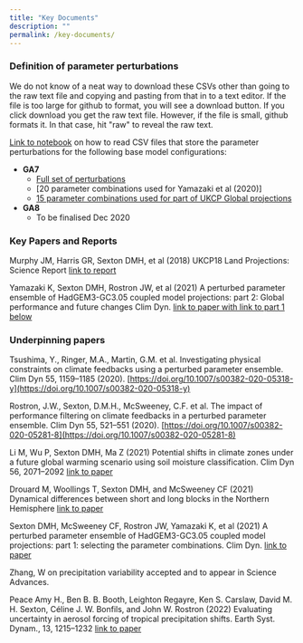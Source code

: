 ```yaml
---
title: "Key Documents"
description: ""
permalink: /key-documents/
---
```


### Definition of parameter perturbations
We do not know of a neat way to download these CSVs other than going to the raw text file and copying and pasting from that in to a text editor. If the file is too large for github to format, you will see a download button. If you click download you get the raw text file. However, if the file is small, github formats it. In that case, hit "raw" to reveal the raw text.

[Link to notebook](https://nbviewer.jupyter.org/github/qump-project/qump-hadgem3/blob/master/notebooks/read_csvfile_pandas.ipynb) on how to read CSV files that store the parameter perturbations for the following base model configurations:
   * **GA7**
      * [Full set of perturbations](https://github.com/qump-project/qump-hadgem3/blob/master/data/GA7ParametersWave1and2and3andAtmosWave2b_020916.csv)
      * [20 parameter combinations used for Yamazaki et al (2020)]
      * [15 parameter combinations used for part of UKCP Global projections](https://github.com/qump-project/qump-hadgem3/blob/master/data/ukcp18_strand2_ppe15.csv)
   * **GA8**
      * To be finalised Dec 2020

### Key Papers and Reports

Murphy JM, Harris GR, Sexton DMH, et al (2018) UKCP18 Land Projections: Science Report [link to report](https://www.metoffice.gov.uk/pub/data/weather/uk/ukcp18/science-reports/UKCP18-Land-report.pdf)

Yamazaki K, Sexton DMH, Rostron JW, et al (2021) A perturbed parameter ensemble of HadGEM3-GC3.05 coupled model projections: part 2: Global performance and future changes Clim Dyn. [link to paper with link to part 1 below](https://doi.org/10.1007/s00382-020-05608-5) 


### Underpinning papers

Tsushima, Y., Ringer, M.A., Martin, G.M. et al. Investigating physical constraints on climate feedbacks using a perturbed parameter ensemble. Clim Dyn 55, 1159–1185 (2020). [https://doi.org/10.1007/s00382-020-05318-y](https://doi.org/10.1007/s00382-020-05318-y)

Rostron, J.W., Sexton, D.M.H., McSweeney, C.F. et al. The impact of performance filtering on climate feedbacks in a perturbed parameter ensemble. Clim Dyn 55, 521–551 (2020). [https://doi.org/10.1007/s00382-020-05281-8](https://doi.org/10.1007/s00382-020-05281-8)

Li M, Wu P, Sexton DMH, Ma Z (2021) Potential shifts in climate zones under a future global warming scenario using soil moisture classification. Clim Dyn 56, 2071–2092 [link to paper](https://link.springer.com/article/10.1007/s00382-020-05576-w)

Drouard M, Woollings T, Sexton DMH, and McSweeney CF (2021) Dynamical differences between short and long blocks in the Northern Hemisphere [link to paper](https://doi.org/10.1029/2020JD034082)

Sexton DMH, McSweeney CF, Rostron JW, Yamazaki K, et al (2021) A perturbed parameter ensemble of HadGEM3-GC3.05 coupled model projections: part 1: selecting the parameter combinations. Clim Dyn. [link to paper](https://doi.org/10.1007/s00382-021-05709-9) 

Zhang, W on precipitation variability accepted and to appear in Science Advances.

Peace Amy H., Ben B. B. Booth, Leighton Regayre, Ken S. Carslaw, David M. H. Sexton, Céline J. W. Bonfils, and John W. Rostron (2022)  Evaluating uncertainty in aerosol forcing of tropical precipitation shifts. Earth Syst. Dynam., 13, 1215–1232 [link to paper](https://esd.copernicus.org/articles/13/1215/2022/)

